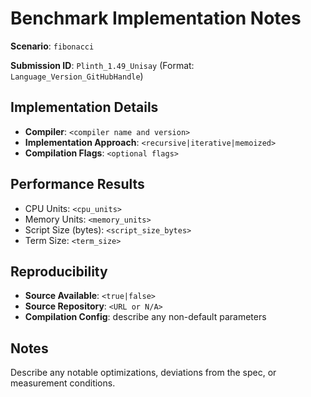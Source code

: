 # Benchmark Implementation Notes

**Scenario**: `fibonacci`

**Submission ID**: `Plinth_1.49_Unisay` (Format:
`Language_Version_GitHubHandle`)

## Implementation Details

- **Compiler**: `<compiler name and version>`
- **Implementation Approach**: `<recursive|iterative|memoized>`
- **Compilation Flags**: `<optional flags>`

## Performance Results

- CPU Units: `<cpu_units>`
- Memory Units: `<memory_units>`
- Script Size (bytes): `<script_size_bytes>`
- Term Size: `<term_size>`

## Reproducibility

- **Source Available**: `<true|false>`
- **Source Repository**: `<URL or N/A>`
- **Compilation Config**: describe any non-default parameters

## Notes

Describe any notable optimizations, deviations from the spec, or measurement
conditions.
